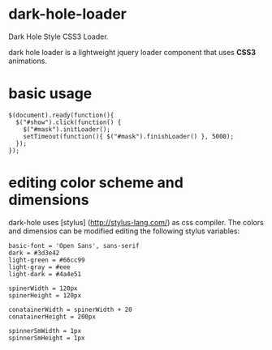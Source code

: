 # dark-hole-loader
Dark Hole Style CSS3 Loader.

dark hole loader is a lightweight jquery loader component that uses **CSS3** animations.

# basic usage
```
$(document).ready(function(){
  $("#show").click(function() {
    $("#mask").initLoader();
    setTimeout(function(){ $("#mask").finishLoader() }, 5000);
  });
});
```
# editing color scheme and dimensions

dark-hole uses [stylus] (http://stylus-lang.com/) as css compiler. The colors and dimensios can be modified editing the following stylus variables:

```
basic-font = 'Open Sans', sans-serif
dark = #3d3e42
light-green = #66cc99
light-gray = #eee
light-dark = #4a4e51

spinerWidth = 120px
spinerHeight = 120px

conatainerWidth = spinerWidth + 20
conatainerHeight = 200px

spinnerSmWidth = 1px
spinnerSmHeight = 1px
```
